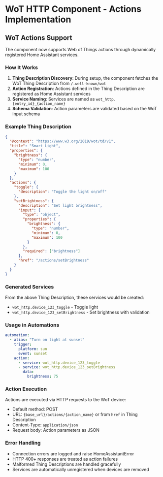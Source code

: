 # WoT HTTP Component - Actions Implementation

## WoT Actions Support

The component now supports Web of Things actions through dynamically registered Home Assistant services.

### How It Works

1. **Thing Description Discovery**: During setup, the component fetches the WoT Thing Description from `/.well-known/wot`
2. **Action Registration**: Actions defined in the Thing Description are registered as Home Assistant services
3. **Service Naming**: Services are named as `wot_http.{entry_id}_{action_name}`
4. **Schema Validation**: Action parameters are validated based on the WoT input schema

### Example Thing Description

```json
{
  "@context": "https://www.w3.org/2019/wot/td/v1",
  "title": "Smart Light",
  "properties": {
    "brightness": {
      "type": "number",
      "minimum": 0,
      "maximum": 100
    }
  },
  "actions": {
    "toggle": {
      "description": "Toggle the light on/off"
    },
    "setBrightness": {
      "description": "Set light brightness",
      "input": {
        "type": "object",
        "properties": {
          "brightness": {
            "type": "number",
            "minimum": 0,
            "maximum": 100
          }
        },
        "required": ["brightness"]
      },
      "href": "/actions/setBrightness"
    }
  }
}
```

### Generated Services

From the above Thing Description, these services would be created:
- `wot_http.device_123_toggle` - Toggle light
- `wot_http.device_123_setBrightness` - Set brightness with validation

### Usage in Automations

```yaml
automation:
  - alias: "Turn on light at sunset"
    trigger:
      platform: sun
      event: sunset
    action:
      - service: wot_http.device_123_toggle
      - service: wot_http.device_123_setBrightness
        data:
          brightness: 75
```

### Action Execution

Actions are executed via HTTP requests to the WoT device:
- Default method: POST
- URL: `{base_url}/actions/{action_name}` or from `href` in Thing Description
- Content-Type: `application/json`
- Request body: Action parameters as JSON

### Error Handling

- Connection errors are logged and raise HomeAssistantError
- HTTP 400+ responses are treated as action failures
- Malformed Thing Descriptions are handled gracefully
- Services are automatically unregistered when devices are removed